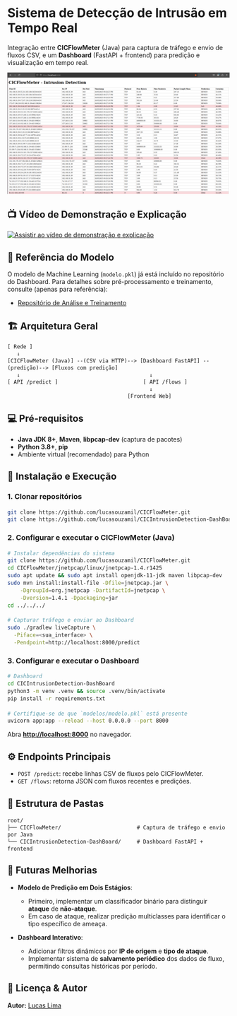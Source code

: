 
# Sistema de Detecção de Intrusão em Tempo Real

Integração entre **CICFlowMeter** (Java) para captura de tráfego e envio de fluxos CSV, e um **Dashboard** (FastAPI + frontend) para predição e visualização em tempo real.

![Dashboard Preview](img/demo.png)

## 📺 Vídeo de Demonstração e Explicação

[![Assistir ao vídeo de demonstração e explicação](http://img.youtube.com/vi/8WfmkdcId_Y/0.jpg)](https://youtu.be/8WfmkdcId_Y?si=KSjdrt6PVae30BHY)


## 🔗 Referência do Modelo

O modelo de Machine Learning (`modelo.pkl`) já está incluído no repositório do Dashboard. Para detalhes sobre pré-processamento e treinamento, consulte (apenas para referência):

* [Repositório de Análise e Treinamento](https://github.com/lucasouzamil/Intrusion-Detection-CICIDS2017)


## 🏗️ Arquitetura Geral

```text
[ Rede ]
   ↓
[CICFlowMeter (Java)] --(CSV via HTTP)--> [Dashboard FastAPI] --(predição)--> [Fluxos com predição]
   ↓                                         ↓
[ API /predict ]                           [ API /flows ]
                                             ↓
                                      [Frontend Web]
```


## 💻 Pré-requisitos

* **Java JDK 8+**, **Maven**, **libpcap-dev** (captura de pacotes)
* **Python 3.8+**, **pip**
* Ambiente virtual (recomendado) para Python


## 🚀 Instalação e Execução

### 1. Clonar repositórios

```bash
git clone https://github.com/lucasouzamil/CICFlowMeter.git
git clone https://github.com/lucasouzamil/CICIntrusionDetection-DashBoard.git
```

### 2. Configurar e executar o CICFlowMeter (Java)

```bash
# Instalar dependências do sistema
git clone https://github.com/lucasouzamil/CICFlowMeter.git
cd CICFlowMeter/jnetpcap/linux/jnetpcap-1.4.r1425
sudo apt update && sudo apt install openjdk-11-jdk maven libpcap-dev
sudo mvn install:install-file -Dfile=jnetpcap.jar \
    -DgroupId=org.jnetpcap -DartifactId=jnetpcap \
    -Dversion=1.4.1 -Dpackaging=jar
cd ../../../

# Capturar tráfego e enviar ao Dashboard
sudo ./gradlew liveCapture \
  -Piface=<sua_interface> \
  -Pendpoint=http://localhost:8000/predict
```

### 3. Configurar e executar o Dashboard

```bash
# Dashboard
cd CICIntrusionDetection-DashBoard
python3 -m venv .venv && source .venv/bin/activate
pip install -r requirements.txt

# Certifique-se de que `modelos/modelo.pkl` está presente
uvicorn app:app --reload --host 0.0.0.0 --port 8000
```

Abra **[http://localhost:8000](http://localhost:8000)** no navegador.


## ⚙️ Endpoints Principais

* `POST /predict`: recebe linhas CSV de fluxos pelo CICFlowMeter.
* `GET /flows`: retorna JSON com fluxos recentes e predições.


## 📂 Estrutura de Pastas

```
root/
├── CICFlowMeter/                        # Captura de tráfego e envio por Java
└── CICIntrusionDetection-DashBoard/     # Dashboard FastAPI + frontend
```


## 🔮 Futuras Melhorias

* **Modelo de Predição em Dois Estágios**:

  * Primeiro, implementar um classificador binário para distinguir **ataque** de **não-ataque**.
  * Em caso de ataque, realizar predição multiclasses para identificar o tipo específico de ameaça.

* **Dashboard Interativo**:

  * Adicionar filtros dinâmicos por **IP de origem** e **tipo de ataque**.
  * Implementar sistema de **salvamento periódico** dos dados de fluxo, permitindo consultas históricas por período.


## 📝 Licença & Autor

**Autor:** [Lucas Lima](https://github.com/lucasouzamil)